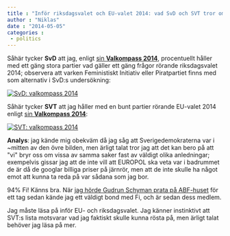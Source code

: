 ```yaml
---
title : "Inför riksdagsvalet och EU-valet 2014: vad SvD och SVT tror om mig"
author : "Niklas"
date : "2014-05-05"
categories : 
 - politics
---
```


Såhär tycker **SvD** att jag, enligt [sin **Valkompass 2014**](http://www.svd.se/nyheter/valet2014/testa-dig-i-svds-valkompass_3493650.svd), procentuellt håller med ett gäng stora partier vad gäller ett gäng frågor rörande riksdagsvalet 2014; observera att varken Feministiskt Initiativ eller Piratpartiet finns med som alternativ i SvD:s undersökning:

[![SvD: valkompass 2014](https://niklasblog.com/wp-content/2014-05-05_11181.png)](https://niklasblog.com/wp-content/2014-05-05_11181.png)

Såhär tycker **SVT** att jag håller med en bunt partier rörande EU-valet 2014 enligt [sin **Valkompass 2014**](http://www.svt.se/nyheter/val2014/guide/kompass/svt):

[![SVT: valkompass 2014](https://niklasblog.com/wp-content/2014-05-05_13111.png)](https://niklasblog.com/wp-content/2014-05-05_13111.png)

**Analys**: jag kände mig obekväm då jag såg att Sverigedemokraterna var i ~mitten av den övre bilden, men ärligt talat tror jag att det kan bero på att "vi" bryr oss om vissa av samma saker fast av väldigt olika anledningar; exempelvis gissar jag att de inte vill att EUROPOL ska veta var i badrummet de är då de googlar billiga priser på järnrör, men att de inte skulle ha något emot att kunna ta reda på var sådana som jag bor.

94% Fi! Känns bra. När [jag hörde Gudrun Schyman prata på ABF-huset](https://niklasblog.com/?p=15190) för ett tag sedan kände jag ett väldigt bond med Fi, och är sedan dess medlem.

Jag måste läsa på inför EU- och riksdagsvalet. Jag känner instinktivt att SVT:s lista motsvarar vad jag faktiskt skulle kunna rösta på, men ärligt talat behöver jag läsa på mer.
